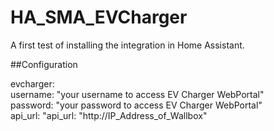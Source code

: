 # HA_SMA_EVCharger
A first test of installing the integration in Home Assistant.

##Configuration

evcharger: <br>
    username: "your username to access EV Charger WebPortal" <br>
    password: "your password to access EV Charger WebPortal" <br>
    api_url: "api_url: "http://IP_Address_of_Wallbox" <br>
